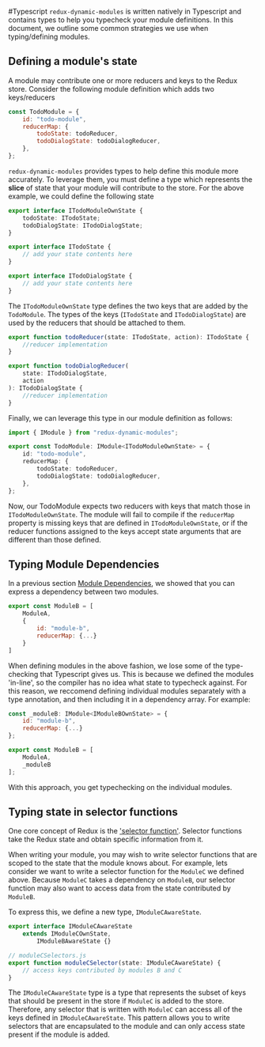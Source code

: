 #Typescript
`redux-dynamic-modules` is written natively in Typescript and contains types to help you typecheck your module definitions. In this document, we outline some common strategies we use when typing/defining modules.

## Defining a module's state

A module may contribute one or more reducers and keys to the Redux store. Consider the following module definition which adds two keys/reducers

```js
const TodoModule = {
    id: "todo-module",
    reducerMap: {
        todoState: todoReducer,
        todoDialogState: todoDialogReducer,
    },
};
```

`redux-dynamic-modules` provides types to help define this module more accurately. To leverage them, you must define a type which represents the **slice** of state that your module will contribute to the store. For the above example, we could define the following state

```ts
export interface ITodoModuleOwnState {
    todoState: ITodoState;
    todoDialogState: ITodoDialogState;
}

export interface ITodoState {
    // add your state contents here
}

export interface ITodoDialogState {
    // add your state contents here
}
```

The `ITodoModuleOwnState` type defines the two keys that are added by the `TodoModule`. The types of the keys (`ITodoState` and `ITodoDialogState`) are used by the reducers that should be attached to them.

```ts
export function todoReducer(state: ITodoState, action): ITodoState {
    //reducer implementation
}

export function todoDialogReducer(
    state: ITodoDialogState,
    action
): ITodoDialogState {
    //reducer implementation
}
```

Finally, we can leverage this type in our module definition as follows:

```ts
import { IModule } from "redux-dynamic-modules";

export const TodoModule: IModule<ITodoModuleOwnState> = {
    id: "todo-module",
    reducerMap: {
        todoState: todoReducer,
        todoDialogState: todoDialogReducer,
    },
};
```

Now, our TodoModule expects two reducers with keys that match those in `ITodoModuleOwnState`. The module will fail to compile if the `reducerMap` property is missing keys that are defined in `ITodoModuleOwnState`, or if the reducer functions assigned to the keys accept state arguments that are different than those defined.

## Typing Module Dependencies

In a previous section [Module Dependencies](reference/Dependencies.md), we showed that you can express a dependency between two modules.

```js
export const ModuleB = [
    ModuleA,
    {
        id: "module-b",
        reducerMap: {...}
    }
]
```

When defining modules in the above fashion, we lose some of the type-checking that Typescript gives us. This is because we defined the modules 'in-line', so the compiler has no idea what state to typecheck against. For this reason, we reccomend defining individual modules separately with a type annotation, and then including it in a dependency array. For example:

```js
const _moduleB: IModule<IModuleBOwnState> = {
    id: "module-b",
    reducerMap: {...}
};

export const ModuleB = [
    ModuleA,
    _moduleB
];
```

With this approach, you get typechecking on the individual modules.

## Typing state in selector functions

One core concept of Redux is the ['selector function'](https://redux.js.org/recipes/computing-derived-data). Selector functions take the Redux state and obtain specific information from it.

When writing your module, you may wish to write selector functions that are scoped to the state that the module knows about. For example, lets consider we want to write a selector function for the `ModuleC` we defined above. Because `ModuleC` takes a dependency on `ModuleB`, our selector function may also want to access data from the state contributed by `ModuleB`.

To express this, we define a new type, `IModuleCAwareState`.

```js
export interface IModuleCAwareState
    extends IModuleCOwnState,
        IModuleBAwareState {}

// moduleCSelectors.js
export function moduleCSelector(state: IModuleCAwareState) {
    // access keys contributed by modules B and C
}
```

The `IModuleCAwareState` type is a type that represents the subset of keys that should be present in the store if `ModuleC` is added to the store. Therefore, any selector that is written with `ModuleC` can access all of the keys defined in `IModuleCAwareState`. This pattern allows you to write selectors that are encapsulated to the module and can only access state present if the module is added.
